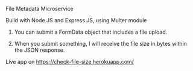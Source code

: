 File Metadata Microservice

Build with Node JS and Express JS, using Multer module

1) You can submit a FormData object that includes a file upload.

2) When you submit something, I will receive the file size in bytes within the JSON response.

Live app on https://check-file-size.herokuapp.com/ 